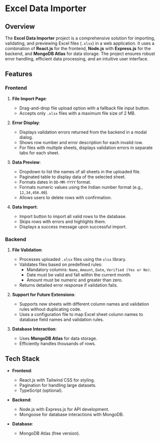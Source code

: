 # Excel Data Importer

## Overview

The **Excel Data Importer** project is a comprehensive solution for importing, validating, and previewing Excel files (`.xlsx`) in a web application. It uses a combination of **React.js** for the frontend, **Node.js** with **Express.js** for the backend, and **MongoDB Atlas** for data storage. The project ensures robust error handling, efficient data processing, and an intuitive user interface.

## Features

### Frontend

1. **File Import Page**:
   - Drag-and-drop file upload option with a fallback file input button.
   - Accepts only `.xlsx` files with a maximum file size of 2 MB.

2. **Error Display**:
   - Displays validation errors returned from the backend in a modal dialog.
   - Shows row number and error description for each invalid row.
   - For files with multiple sheets, displays validation errors in separate tabs for each sheet.

3. **Data Preview**:
   - Dropdown to list the names of all sheets in the uploaded file.
   - Paginated table to display data of the selected sheet.
   - Formats dates in `DD-MM-YYYY` format.
   - Formats numeric values using the Indian number format (e.g., `12,34,456.00`).
   - Allows users to delete rows with confirmation.

4. **Data Import**:
   - Import button to import all valid rows to the database.
   - Skips rows with errors and highlights them.
   - Displays a success message upon successful import.

### Backend

1. **File Validation**:
   - Processes uploaded `.xlsx` files using the `xlsx` library.
   - Validates files based on predefined rules:
     - Mandatory columns: `Name`, `Amount`, `Date`, `Verified (Yes or No)`.
     - Date must be valid and fall within the current month.
     - Amount must be numeric and greater than zero.
   - Returns detailed error response if validation fails.

2. **Support for Future Extensions**:
   - Supports new sheets with different column names and validation rules without duplicating code.
   - Uses a configuration file to map Excel sheet column names to database field names and validation rules.

3. **Database Interaction**:
   - Uses **MongoDB Atlas** for data storage.
   - Efficiently handles thousands of rows.

## Tech Stack

- **Frontend**:
  - React.js with Tailwind CSS for styling.
  - Pagination for handling large datasets.
  - TypeScript (optional).

- **Backend**:
  - Node.js with Express.js for API development.
  - Mongoose for database interactions with MongoDB.

- **Database**:
  - MongoDB Atlas (free version).
